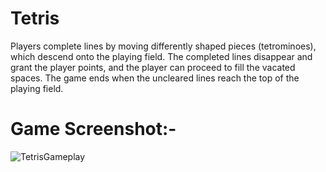 # Tetris

Players complete lines by moving differently shaped pieces (tetrominoes), which descend onto the playing field.
The completed lines disappear and grant the player points, and the player can proceed to fill the vacated spaces. 
The game ends when the uncleared lines reach the top of the playing field.


# Game Screenshot:-
![TetrisGameplay](https://github.com/hemalb12/Tetris/assets/60689313/acb6f0ce-1318-4b83-b387-fd5b02625cb6)
